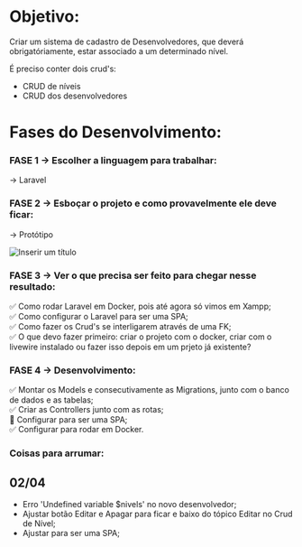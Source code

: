 # Objetivo: 
Criar um sistema de cadastro de Desenvolvedores, que deverá obrigatóriamente, estar associado a um determinado nível.

É preciso conter dois crud's:

- CRUD de níveis
- CRUD dos desenvolvedores

# Fases do Desenvolvimento:

### FASE 1 -> Escolher a linguagem para trabalhar: 
-> Laravel

### FASE 2 -> Esboçar o projeto e como provavelmente ele deve ficar: 

-> Protótipo

![Inserir um título](https://user-images.githubusercontent.com/93444811/229107810-725cffd7-bd46-4d13-b73d-c3c9a0ce81f6.png)

### FASE 3 -> Ver o que precisa ser feito para chegar nesse resultado: 

:white_check_mark: Como rodar Laravel em Docker, pois até agora só vimos em Xampp; <br />
:white_check_mark: Como configurar o Laravel para ser uma SPA; <br />
:white_check_mark: Como fazer os Crud's se interligarem através de uma FK; <br />
:white_check_mark: O que devo fazer primeiro: criar o projeto com o docker, criar com o livewire instalado ou fazer isso depois em um prjeto já existente?

### FASE 4 -> Desenvolvimento:

:white_check_mark: Montar os Models e consecutivamente as Migrations, junto com o banco de dados e as tabelas; <br />
:white_check_mark: Criar as Controllers junto com as rotas; <br />
:black_square_button: Configurar para ser uma SPA; <br />
:white_check_mark: Configurar para rodar em Docker. 

### Coisas para arrumar: 

## 02/04

- Erro 'Undefined variable $nivels' no novo desenvolvedor;
- Ajustar botão Editar e Apagar para ficar e baixo do tópico Editar no Crud de Nível;
- Ajustar para ser uma SPA;
